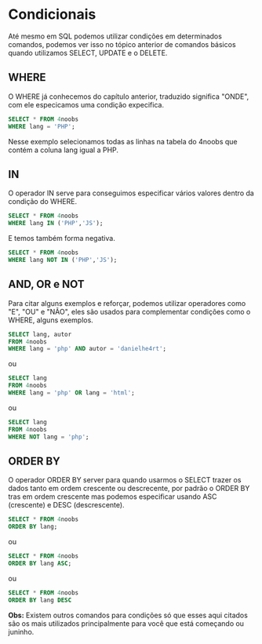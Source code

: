 # **Condicionais**

Até mesmo em SQL podemos utilizar condições em determinados comandos, podemos ver isso no tópico anterior de comandos básicos quando utilizamos SELECT, UPDATE e o DELETE.

## **WHERE**

O WHERE já conhecemos do capítulo anterior, traduzido significa "ONDE", com ele especicamos uma condição expecifica.

``` SQL
SELECT * FROM 4noobs 
WHERE lang = 'PHP';
```

Nesse exemplo selecionamos todas as linhas na tabela do 4noobs que contém a coluna lang igual a PHP.

## **IN**

O operador IN serve para conseguimos especificar vários valores dentro da condição do WHERE.

``` SQL
SELECT * FROM 4noobs
WHERE lang IN ('PHP','JS');
```

E temos também forma negativa.

``` SQL
SELECT * FROM 4noobs
WHERE lang NOT IN ('PHP','JS');
```

## **AND, OR e NOT**

Para citar alguns exemplos e reforçar, podemos utilizar operadores como "E", "OU" e "NÃO", eles são usados para complementar condições como o WHERE, alguns exemplos.

``` SQL
SELECT lang, autor
FROM 4noobs
WHERE lang = 'php' AND autor = 'danielhe4rt';
```

ou

``` SQL
SELECT lang
FROM 4noobs
WHERE lang = 'php' OR lang = 'html';
```

ou

``` SQL
SELECT lang
FROM 4noobs
WHERE NOT lang = 'php';
```

## **ORDER BY**

O operador ORDER BY server para quando usarmos o SELECT trazer os dados tanto em ordem crescente ou descrecente, por padrão o ORDER BY tras em ordem crescente mas podemos especificar usando ASC (crescente) e DESC (descrescente).

``` SQL
SELECT * FROM 4noobs
ORDER BY lang;
```

ou

``` SQL
SELECT * FROM 4noobs
ORDER BY lang ASC;
```

ou

``` SQL
SELECT * FROM 4noobs
ORDER BY lang DESC
```

**Obs:** Existem outros comandos para condições só que esses aqui citados são os mais utilizados principalmente para você que está começando ou juninho.